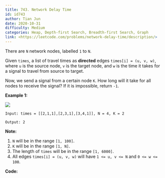 ```yaml
---
title: 743. Network Delay Time
id: id743
author: Tian Jun
date: 2020-10-31
difficulty: Medium
categories: Heap, Depth-first Search, Breadth-first Search, Graph
link: <https://leetcode.com/problems/network-delay-time/description/>
---
```


There are `N` network nodes, labelled `1` to `N`.

Given `times`, a list of travel times as **directed** edges `times[i] = (u, v,
w)`, where `u` is the source node, `v` is the target node, and `w` is the time
it takes for a signal to travel from source to target.

Now, we send a signal from a certain node `K`. How long will it take for all
nodes to receive the signal? If it is impossible, return `-1`.



**Example 1:**

![](https://assets.leetcode.com/uploads/2019/05/23/931_example_1.png)
            
	Input: times = [[2,1,1],[2,3,1],[3,4,1]], N = 4, K = 2    
	Output: 2    



**Note:**

  1. `N` will be in the range `[1, 100]`.
  2. `K` will be in the range `[1, N]`.
  3. The length of `times` will be in the range `[1, 6000]`.
  4. All edges `times[i] = (u, v, w)` will have `1 <= u, v <= N` and `0 <= w <= 100`.


**Code:**
